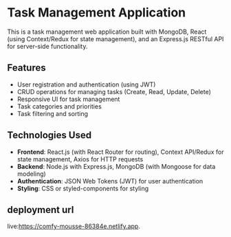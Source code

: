 
# Task Management Application

This is a task management web application built with MongoDB, React (using Context/Redux for state management), and an Express.js RESTful API for server-side functionality.

## Features

- User registration and authentication (using JWT)
- CRUD operations for managing tasks (Create, Read, Update, Delete)
- Responsive UI for task management
- Task categories and priorities
- Task filtering and sorting

## Technologies Used

- **Frontend**: React.js (with React Router for routing), Context API/Redux for state management, Axios for HTTP requests
- **Backend**: Node.js with Express.js, MongoDB (with Mongoose for data modeling)
- **Authentication**: JSON Web Tokens (JWT) for user authentication
- **Styling**: CSS or styled-components for styling



## deployment url

live:https://comfy-mousse-86384e.netlify.app.


